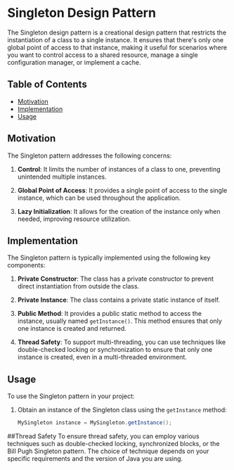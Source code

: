 # Singleton Design Pattern

The Singleton design pattern is a creational design pattern that restricts the instantiation of a class to a single instance. It ensures that there's only one global point of access to that instance, making it useful for scenarios where you want to control access to a shared resource, manage a single configuration manager, or implement a cache.

## Table of Contents
- [Motivation](#motivation)
- [Implementation](#implementation)
- [Usage](#usage)


## Motivation

The Singleton pattern addresses the following concerns:

1. **Control**: It limits the number of instances of a class to one, preventing unintended multiple instances.

2. **Global Point of Access**: It provides a single point of access to the single instance, which can be used throughout the application.

3. **Lazy Initialization**: It allows for the creation of the instance only when needed, improving resource utilization.

## Implementation

The Singleton pattern is typically implemented using the following key components:

1. **Private Constructor**: The class has a private constructor to prevent direct instantiation from outside the class.

2. **Private Instance**: The class contains a private static instance of itself.

3. **Public Method**: It provides a public static method to access the instance, usually named `getInstance()`. This method ensures that only one instance is created and returned.

4. **Thread Safety**: To support multi-threading, you can use techniques like double-checked locking or synchronization to ensure that only one instance is created, even in a multi-threaded environment.

## Usage

To use the Singleton pattern in your project:

1. Obtain an instance of the Singleton class using the `getInstance` method:

   ```java
   MySingleton instance = MySingleton.getInstance();

##Thread Safety
To ensure thread safety, you can employ various techniques such as double-checked locking, synchronized blocks, or the Bill Pugh Singleton pattern. The choice of technique depends on your specific requirements and the version of Java you are using.   


